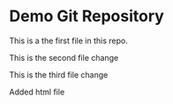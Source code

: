 # Demo Git Repository

This is a the first file in this repo.

This is the second file change

This is the third file change

Added html file